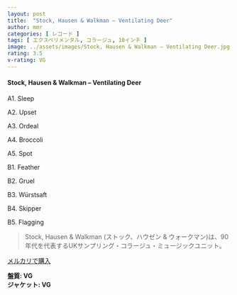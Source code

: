 ```yaml
---
layout: post
title:  "Stock, Hausen & Walkman – Ventilating Deer"
author: mmr
categories: [ レコード ]
tags: [ エクスペリメンタル, コラージュ, 10インチ ]
image: ../assets/images/Stock, Hausen & Walkman – Ventilating Deer.jpg
rating: 3.5
v-rating: VG
---
```


#### Stock, Hausen & Walkman – Ventilating Deer

A1. Sleep

A2. Upset

A3. Ordeal

A4. Broccoli

A5. Spot

B1. Feather

B2. Gruel

B3. Würstsaft

B4. Skipper

B5. Flagging

> Stock, Hausen & Walkman (ストック、ハウゼン & ウォークマン)は、90年代を代表するUKサンプリング・コラージュ・ミュージックユニット。


[メルカリで購入](https://jp.mercari.com/item/m86169877187)

<div class="mt-4 mb-4 d-flex align-items-center">
<strong class="mr-1">盤質: VG</strong>
</div>
<div class="mt-4 mb-4 d-flex align-items-center">
<strong class="mr-1">ジャケット: VG</strong>
</div>
